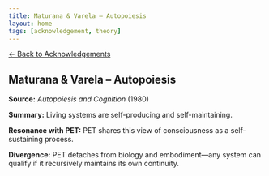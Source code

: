 ```yaml
---
title: Maturana & Varela – Autopoiesis
layout: home
tags: [acknowledgement, theory]
---
```


[← Back to Acknowledgements](/ideas/acknowledgements/)

## Maturana & Varela – Autopoiesis

**Source:** *Autopoiesis and Cognition* (1980)

**Summary:** Living systems are self-producing and self-maintaining.

**Resonance with PET:** PET shares this view of consciousness as a self-sustaining process.

**Divergence:** PET detaches from biology and embodiment—any system can qualify if it recursively maintains its own continuity.
